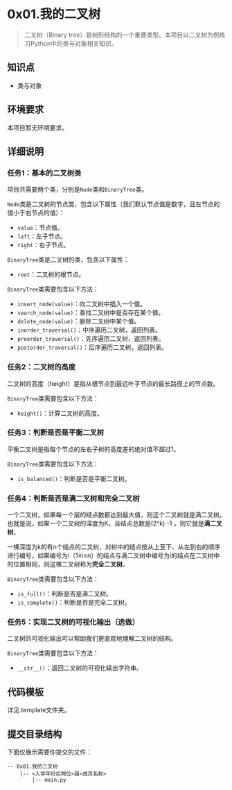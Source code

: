 # 0x01.我的二叉树
> 二叉树（Binary tree）是树形结构的一个重要类型。本项目以二叉树为例练习Python中的类与对象相关知识。

## 知识点
- 类与对象

## 环境要求
本项目暂无环境要求。

## 详细说明
### 任务1：基本的二叉树类
项目共需要两个类，分别是`Node`类和`BinaryTree`类。

`Node`类是二叉树的节点类，包含以下属性（我们默认节点值是数字，且左节点的值小于右节点的值）：
- `value`：节点值。
- `left`：左子节点。
- `right`：右子节点。

`BinaryTree`类是二叉树的类，包含以下属性：
- `root`：二叉树的根节点。

`BinaryTree`类需要包含以下方法：
- `insert_node(value)`：向二叉树中插入一个值。
- `search_node(value)`：查找二叉树中是否存在某个值。
- `delete_node(value)`：删除二叉树中某个值。
- `inorder_traversal()`：中序遍历二叉树，返回列表。
- `preorder_traversal()`：先序遍历二叉树，返回列表。
- `postorder_traversal()`：后序遍历二叉树，返回列表。

### 任务2：二叉树的高度
二叉树的高度（height）是指从根节点到最远叶子节点的最长路径上的节点数。

`BinaryTree`类需要包含以下方法：
- `height()`：计算二叉树的高度。

### 任务3：判断是否是平衡二叉树
平衡二叉树是指每个节点的左右子树的高度差的绝对值不超过1。

`BinaryTree`类需要包含以下方法：
- `is_balanced()`：判断是否是平衡二叉树。

### 任务4：判断是否是满二叉树和完全二叉树
一个二叉树，如果每一个层的结点数都达到最大值，则这个二叉树就是满二叉树。也就是说，如果一个二叉树的深度为K，且结点总数是(2^k) -1 ，则它就是**满二叉树**。

一棵深度为k的有n个结点的二叉树，对树中的结点按从上至下、从左到右的顺序进行编号，如果编号为i（1≤i≤n）的结点与满二叉树中编号为i的结点在二叉树中的位置相同，则这棵二叉树称为**完全二叉树**。

`BinaryTree`类需要包含以下方法：
- `is_full()`：判断是否是满二叉树。
- `is_complete()`：判断是否是完全二叉树。

### 任务5：实现二叉树的可视化输出（选做）
二叉树的可视化输出可以帮助我们更直观地理解二叉树的结构。

`BinaryTree`类需要包含以下方法：
- `__str__()`：返回二叉树的可视化输出字符串。

## 代码模板
详见.template文件夹。

## 提交目录结构
下面仅展示需要你提交的文件：
```text
-- 0x01.我的二叉树
    |-- <入学年份后两位>届<成员名称>
        |-- main.py
```
